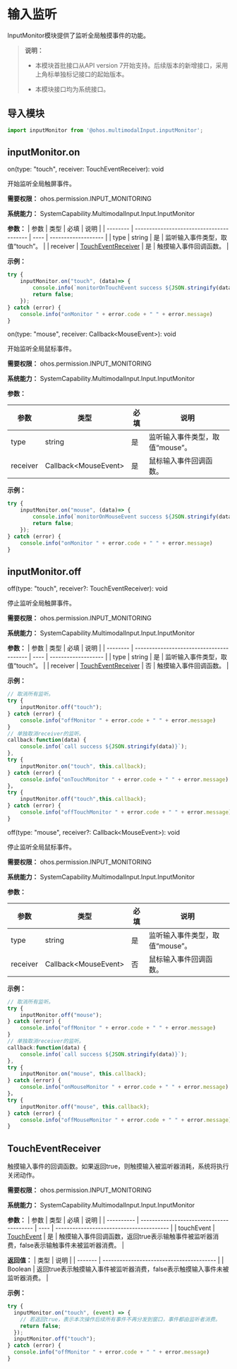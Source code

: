 # 输入监听

InputMonitor模块提供了监听全局触摸事件的功能。

>  **说明：**
> - 本模块首批接口从API version 7开始支持。后续版本的新增接口，采用上角标单独标记接口的起始版本。
>
> - 本模块接口均为系统接口。


## 导入模块


```js
import inputMonitor from '@ohos.multimodalInput.inputMonitor';
```


## inputMonitor.on

on(type: "touch", receiver: TouchEventReceiver): void

开始监听全局触屏事件。

**需要权限：** ohos.permission.INPUT_MONITORING

**系统能力：** SystemCapability.MultimodalInput.Input.InputMonitor

  **参数：**
| 参数       | 类型                                       | 必填   | 说明                  |
| -------- | ---------------------------------------- | ---- | ------------------- |
| type     | string                                   | 是    | 监听输入事件类型，取值“touch”。 |
| receiver | [TouchEventReceiver](#toucheventreceiver) | 是    | 触摸输入事件回调函数。         |

  **示例：**

```js
try {
    inputMonitor.on("touch", (data)=> {
        console.info(`monitorOnTouchEvent success ${JSON.stringify(data)}`);
        return false;
    });
} catch (error) {
    console.info("onMonitor " + error.code + " " + error.message)
}
```


on(type: "mouse", receiver: Callback&lt;MouseEvent&gt;): void

开始监听全局鼠标事件。

**需要权限：** ohos.permission.INPUT_MONITORING

**系统能力：** SystemCapability.MultimodalInput.Input.InputMonitor

  **参数：** 

| 参数       | 类型                         | 必填   | 说明                  |
| -------- | -------------------------- | ---- | ------------------- |
| type     | string                     | 是    | 监听输入事件类型，取值“mouse”。 |
| receiver | Callback&lt;MouseEvent&gt; | 是    | 鼠标输入事件回调函数。         |

  **示例：**

```js
try {
    inputMonitor.on("mouse", (data)=> {
        console.info(`monitorOnMouseEvent success ${JSON.stringify(data)}`);
        return false;
    });
} catch (error) {
    console.info("onMonitor " + error.code + " " + error.message)
}
```



## inputMonitor.off

off(type: "touch", receiver?: TouchEventReceiver): void

停止监听全局触屏事件。

**需要权限：** ohos.permission.INPUT_MONITORING

**系统能力：** SystemCapability.MultimodalInput.Input.InputMonitor

  **参数：**
| 参数       | 类型                                       | 必填   | 说明                  |
| -------- | ---------------------------------------- | ---- | ------------------- |
| type     | string                                   | 是    | 监听输入事件类型，取值“touch”。 |
| receiver | [TouchEventReceiver](#toucheventreceiver) | 否    | 触摸输入事件回调函数。         |

  **示例：**

```js
// 取消所有监听。
try {
    inputMonitor.off("touch");
} catch (error) {
    console.info("offMonitor " + error.code + " " + error.message)
}
// 单独取消receiver的监听。
callback:function(data) {
    console.info(`call success ${JSON.stringify(data)}`);
},
try {
    inputMonitor.on("touch", this.callback);
} catch (error) {
    console.info("onTouchMonitor " + error.code + " " + error.message)
}，
try {
    inputMonitor.off("touch",this.callback);
} catch (error) {
    console.info("offTouchMonitor " + error.code + " " + error.message)
}
```

off(type: "mouse", receiver?: Callback&lt;MouseEvent&gt;): void

停止监听全局鼠标事件。

**需要权限：** ohos.permission.INPUT_MONITORING

**系统能力：** SystemCapability.MultimodalInput.Input.InputMonitor

  **参数：**

| 参数       | 类型                         | 必填   | 说明                  |
| -------- | -------------------------- | ---- | ------------------- |
| type     | string                     | 是    | 监听输入事件类型，取值“mouse”。 |
| receiver | Callback&lt;MouseEvent&gt; | 否    | 鼠标输入事件回调函数。         |

**示例：**

```js
// 取消所有监听。
try {
    inputMonitor.off("mouse");
} catch (error) {
    console.info("offMonitor " + error.code + " " + error.message)
}
// 单独取消receiver的监听。
callback:function(data) {
    console.info(`call success ${JSON.stringify(data)}`);
},
try {
    inputMonitor.on("mouse", this.callback);
} catch (error) {
    console.info("onMouseMonitor " + error.code + " " + error.message)
}，
try {
    inputMonitor.off("mouse", this.callback);
} catch (error) {
    console.info("offMouseMonitor " + error.code + " " + error.message)
}
```



## TouchEventReceiver

触摸输入事件的回调函数。如果返回true，则触摸输入被监听器消耗，系统将执行关闭动作。

**需要权限：** ohos.permission.INPUT_MONITORING

**系统能力：** SystemCapability.MultimodalInput.Input.InputMonitor

  **参数：**
| 参数         | 类型                                       | 必填   | 说明                                       |
| ---------- | ---------------------------------------- | ---- | ---------------------------------------- |
| touchEvent | [TouchEvent](../arkui-js/js-components-common-events.md) | 是    | 触摸输入事件回调函数，返回true表示输触事件被监听器消费，false表示输触事件未被监听器消费。 |

  **返回值：**
| 类型      | 说明                                       |
| ------- | ---------------------------------------- |
| Boolean | 返回true表示触摸输入事件被监听器消费，false表示触摸输入事件未被监听器消费。 |

  **示例：**

```js
try {
  inputMonitor.on("touch", (event) => {
    // 若返回true，表示本次操作后续所有事件不再分发到窗口，事件都由监听者消费。
    return false;
  });
  inputMonitor.off("touch");
} catch (error) {
  console.info("offMonitor " + error.code + " " + error.message)
}
```
